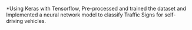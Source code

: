 *Using Keras with Tensorflow, Pre-processed and trained the dataset and Implemented a neural network model to classify Traffic Signs for self-driving vehicles.
